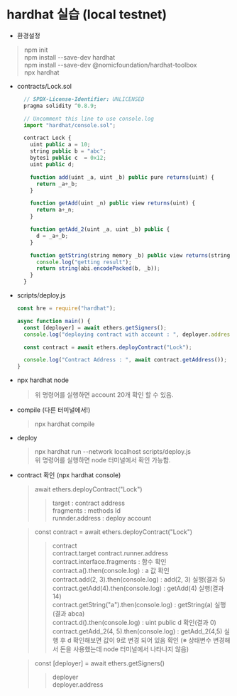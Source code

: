 # hardhat 실습 (local testnet)

- 환경설정

> npm init  
> npm install --save-dev hardhat  
> npm install --save-dev @nomicfoundation/hardhat-toolbox  
> npx hardhat

- contracts/Lock.sol

  ```javascript
    // SPDX-License-Identifier: UNLICENSED
    pragma solidity ^0.8.9;

    // Uncomment this line to use console.log
    import "hardhat/console.sol";

    contract Lock {
      uint public a = 10;
      string public b = "abc";
      bytes1 public c  = 0x12;
      uint public d;

      function add(uint _a, uint _b) public pure returns(uint) {
        return _a+_b;
      }

      function getAdd(uint _n) public view returns(uint) {
        return a+_n;
      }

      function getAdd_2(uint _a, uint _b) public {
        d = _a+_b;
      }

      function getString(string memory _b) public view returns(string memory) {
        console.log("getting result");
        return string(abi.encodePacked(b, _b));
      }
    }
  ```

- scripts/deploy.js

  ```javascript
  const hre = require("hardhat");

  async function main() {
    const [deployer] = await ethers.getSigners();
    console.log("deploying contract with account : ", deployer.address);

    const contract = await ethers.deployContract("Lock");

    console.log("Contract Address : ", await contract.getAddress());
  }
  ```

- npx hardhat node

  > 위 명령어를 실행하면 account 20개 확인 할 수 있음.

- compile (다른 터미널에서!)

  > npx hardhat compile

- deploy

  > npx hardhat run --network localhost scripts/deploy.js  
  > 위 명령어를 실행하면 node 터미널에서 확인 가능함.

- contract 확인 (npx hardhat console)

  > await ethers.deployContract("Lock")
  >
  > > target : contract address  
  > > fragments : methods Id  
  > > runnder.address : deploy account

  > const contract = await ethers.deployContract("Lock")
  >
  > > contract  
  > > contract.target
  > > contract.runner.address  
  > > contract.interface.fragments : 함수 확인  
  > > contract.a().then(console.log) : a 값 확인  
  > > contract.add(2, 3).then(console.log) : add(2, 3) 실행(결과 5)  
  > > contract.getAdd(4).then(console.log) : getAdd(4) 실행(결과 14)  
  > > contract.getString("a").then(console.log) : getString(a) 실행(결과 abca)  
  > > contract.d().then(console.log) : uint public d 확인(결과 0)  
  > > contract.getAdd_2(4, 5).then(console.log) : getAdd_2(4,5) 실행 후 d 확인해보면 값이 9로 변경 되어 있음 확인 (※ 상태변수 변경해서 돈을 사용했는데 node 터미널에서 나타나지 않음)

  > const [deployer] = await ethers.getSigners()
  >
  > > deployer  
  > > deployer.address

